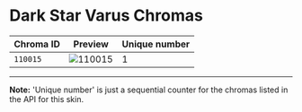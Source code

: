 # Dark Star Varus Chromas

| Chroma ID | Preview | Unique number |
|---|---|---|
| `110015` | ![110015](https://raw.communitydragon.org/latest/plugins/rcp-be-lol-game-data/global/default/v1/champion-chroma-images/110/110015.png) | 1 |

---

**Note:** 'Unique number' is just a sequential counter for the chromas listed in the API for this skin.